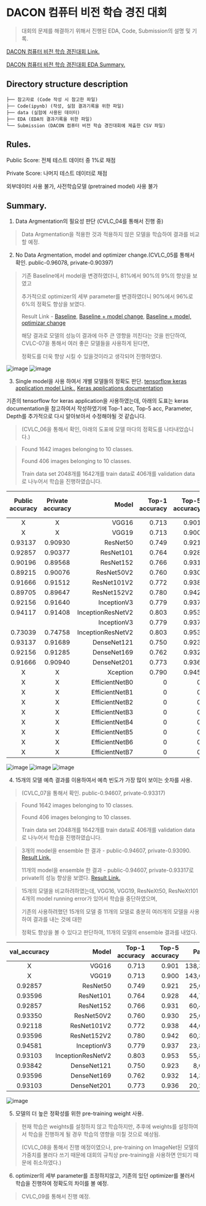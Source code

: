 # DACON 컴퓨터 비전 학습 경진 대회

> 대회의 문제를 해결하기 위해서 진행된 EDA, Code, Submission의 설명 및 기록.

[DACON 컴퓨터 비전 학습 경진대회 Link.](https://dacon.io/competitions/open/235626/overview/description)

[DACON 컴퓨터 비전 학습 경진대회 EDA Summary.](https://www.notion.so/9233351a081340988f7343eed541aff7)

## Directory structure description
```컴퓨터 비전 학습 경진 대회
├── 참고자료 (Code 작성 시 참고한 파일)
├── Code(ipynb) (작성, 실험 결과기록을 위한 파일)
├── data (실험에 사용된 데이터)
├── EDA (EDA의 결과기록을 위한 파일)
└── Submission (DACON 컴퓨터 비전 학습 경진대회에 제출한 CSV 파일)
``` 

## Rules.
Public Score: 전체 테스트 데이터 중 1%로 채점

Private Score: 나머지 테스트 데이터로 채점

외부데이터 사용 불가, 사전학습모델 (pretrained model) 사용 불가

## Summary.

1. Data Argmentation의 필요성 판단 (CVLC_04를 통해서 진행 중)
> Data Argmentation을 적용한 것과 적용하지 않은 모델을 학습하여 결과를 비교할 예정.

2. No Data Argmentation, model and optimizer change.(CVLC_05를 통해서 확인. public-0.96078, private-0.90397) 
> 기존 Baseline에서 model을 변경하였더니, 81%에서 90%의 9%의 향상을 보였고 
> 
> 추가적으로 optimizer의 세부 parameter를 변경하였더니 90%에서 96%로 6%의 정확도 향상을 보였다. 
>
> Result Link - [Baseline](https://github.com/d9249/DACON/blob/main/%EC%BB%B4%ED%93%A8%ED%84%B0%20%EB%B9%84%EC%A0%84%20%ED%95%99%EC%8A%B5%20%EA%B2%BD%EC%A7%84%EB%8C%80%ED%9A%8C/Code(ipynb)/CVLC_05_baseline%20(public-0.81862%2C%20private-0%2C76593).ipynb), [Baseline + model change](https://github.com/d9249/DACON/blob/main/%EC%BB%B4%ED%93%A8%ED%84%B0%20%EB%B9%84%EC%A0%84%20%ED%95%99%EC%8A%B5%20%EA%B2%BD%EC%A7%84%EB%8C%80%ED%9A%8C/Code(ipynb)/CVLC_05_baseline%20model%20change%20(public-0.90686%2C%20private-0.89687).ipynb), [Baseline + model, optimizar change](https://github.com/d9249/DACON/blob/main/%EC%BB%B4%ED%93%A8%ED%84%B0%20%EB%B9%84%EC%A0%84%20%ED%95%99%EC%8A%B5%20%EA%B2%BD%EC%A7%84%EB%8C%80%ED%9A%8C/Code(ipynb)/CVLC_05_baseline%20model%20change%20%2B%20optimizer%20change%20(public-0.96078%2C%20private-0.90397).ipynb)
>
> 해당 결과로 모델의 성능이 결과에 아주 큰 영향을 끼친다는 것을 판단하여, CVLC-07을 통해서 여러 좋은 모델들을 사용하게 된다면, 
> 
> 정확도를 더욱 향상 시킬 수 있을것이라고 생각되어 진행하였다.

![image](https://user-images.githubusercontent.com/60354713/128587385-446cc2bf-e60c-4957-82c3-a68dcf961985.png)
![image](https://user-images.githubusercontent.com/60354713/128587390-c5aea0bc-df91-4eeb-b762-dffb24f3ff86.png)

3.  Single model을 사용 하여서 개별 모델들의 정확도 판단. [tensorflow keras application model Link.](https://www.tensorflow.org/api_docs/python/tf/keras/applications), [Keras applications documentation](https://keras.io/ko/applications/)

기존의 tensorflow for keras application을 사용하였는데, 아래의 도표는 keras documentation을 참고하여서 작성하였기에 Top-1 acc, Top-5 acc, Parameter, Depth를 추가적으로 다시 알아보아서 수정해야될 것 같습니다.

> (CVLC_06을 통해서 확인, 아래의 도표에 모델 마다의 정확도를 나타내었습니다.)

> Found 1642 images belonging to 10 classes.
> 
> Found 406 images belonging to 10 classes.
> 
> Train data set 2048개를 1642개를 train data로 406개를 validation data로 나누어서 학습을 진행하였습니다.

| Public accuracy| Private accuracy| Model | Top-1 accuracy | Top-5 accuracy | Parameter | Depth | Result Link | Default Input Size | Input Size |
|:-----:|:-----:|------------------:|--------------:|--------------:|------------:|:----:|:---------:|:----:|:---------:|
| X |  X   |             VGG16 |         0.713 |         0.901 | 138,357,544 |  23  |  | 224x224 | 224x224|
| X |  X    |             VGG19 |         0.713 |         0.900 | 143,667,240 |  26  | | 224x224 | 224x224|
| 0.93137 | 0.90930  |          ResNet50 |         0.749 |         0.921 |  25,636,712 |   -  | [Link](https://github.com/d9249/DACON/blob/main/%EC%BB%B4%ED%93%A8%ED%84%B0%20%EB%B9%84%EC%A0%84%20%ED%95%99%EC%8A%B5%20%EA%B2%BD%EC%A7%84%EB%8C%80%ED%9A%8C/Code(ipynb)/CVLC_06_ResNet50(public-0.93137%2C%20private-0.90930).ipynb) | 224x224 | 224x224 |
| 0.92857 | 0.90377   |         ResNet101 |         0.764 |         0.928 |  44,707,176 |   -  | [Link](https://github.com/d9249/DACON/blob/main/%EC%BB%B4%ED%93%A8%ED%84%B0%20%EB%B9%84%EC%A0%84%20%ED%95%99%EC%8A%B5%20%EA%B2%BD%EC%A7%84%EB%8C%80%ED%9A%8C/Code(ipynb)/CVLC_06_ResNet101(public-0.92857%2C%20private-0.90377).ipynb) | 224x224 | 224x224 |
| 0.90196 | 0.89568   |         ResNet152 |         0.766 |         0.931 |  60,419,944 |   -  | [Link](https://github.com/d9249/DACON/blob/main/%EC%BB%B4%ED%93%A8%ED%84%B0%20%EB%B9%84%EC%A0%84%20%ED%95%99%EC%8A%B5%20%EA%B2%BD%EC%A7%84%EB%8C%80%ED%9A%8C/Code(ipynb)/CVLC_06_ResNet152(public-0.90196%2C%20private-0.89568).ipynb) | 224x224 | 224x224 |
| 0.89215 |   0.90076    |        ResNet50V2 |         0.760 |         0.930 |  25,613,800 |   -  | [Link](https://github.com/d9249/DACON/blob/main/%EC%BB%B4%ED%93%A8%ED%84%B0%20%EB%B9%84%EC%A0%84%20%ED%95%99%EC%8A%B5%20%EA%B2%BD%EC%A7%84%EB%8C%80%ED%9A%8C/Code(ipynb)/CVLC_06_ResNet50V2(public-0.89215%2C%20private-0.90076).ipynb) | 224x224 | 224x224 |
| 0.91666 |   0.91512   |       ResNet101V2 |         0.772 |         0.938 |  44,675,560 |   -  | [Link](https://github.com/d9249/DACON/blob/main/%EC%BB%B4%ED%93%A8%ED%84%B0%20%EB%B9%84%EC%A0%84%20%ED%95%99%EC%8A%B5%20%EA%B2%BD%EC%A7%84%EB%8C%80%ED%9A%8C/Code(ipynb)/CVLC_06_ResNet101V2(public-0.91666%2C%20private-0.91512).ipynb) | 224x224 | 224x224 |
| 0.89705 |    0.89647   |       ResNet152V2 |         0.780 |         0.942 |  60,380,648 |   -  | [Link](https://github.com/d9249/DACON/blob/main/%EC%BB%B4%ED%93%A8%ED%84%B0%20%EB%B9%84%EC%A0%84%20%ED%95%99%EC%8A%B5%20%EA%B2%BD%EC%A7%84%EB%8C%80%ED%9A%8C/Code(ipynb)/CVLC_06_ResNet152V2(public-0.89705%2C%20private-0.89647).ipynb) | 224x224 | 224x224 |
| 0.92156 |  0.91640     |       InceptionV3 |         0.779 |         0.937 |  23,851,784 |  159 | [Link](https://github.com/d9249/DACON/blob/main/%EC%BB%B4%ED%93%A8%ED%84%B0%20%EB%B9%84%EC%A0%84%20%ED%95%99%EC%8A%B5%20%EA%B2%BD%EC%A7%84%EB%8C%80%ED%9A%8C/Code(ipynb)/CVLC_06_InceptionV3(public-0.92156%2C%20private-0.91640).ipynb) | 299x299 | 224x224 |
| 0.94117 | 0.91408      | InceptionResNetV2 |         0.803 |         0.953 |  55,873,736 |  572 | [Link](https://github.com/d9249/DACON/blob/main/%EC%BB%B4%ED%93%A8%ED%84%B0%20%EB%B9%84%EC%A0%84%20%ED%95%99%EC%8A%B5%20%EA%B2%BD%EC%A7%84%EB%8C%80%ED%9A%8C/Code(ipynb)/CVLC_06_InceptionResNetV2(public-0.94117%2C%20private-0.91408).ipynb) | 299x299 | 224x224 |
| |       |       InceptionV3 |         0.779 |         0.937 |  23,851,784 |  159 | [Link]() | 299x299 | 299x299 |
|  0.73039 | 0.74758      | InceptionResNetV2 |         0.803 |         0.953 |  55,873,736 |  572 | [Link](https://github.com/d9249/DACON/blob/main/%EC%BB%B4%ED%93%A8%ED%84%B0%20%EB%B9%84%EC%A0%84%20%ED%95%99%EC%8A%B5%20%EA%B2%BD%EC%A7%84%EB%8C%80%ED%9A%8C/Code(ipynb)/CVLC_06_InceptionResNetV2(Input%20shape%20299x299%2C%20public-0.73039%2C%20private-0.74758).ipynb) | 299x299 | 299x299 |
| 0.93137 |  0.91689     |       DenseNet121 |         0.750 |         0.923 |   8,062,504 |  121 | [Link](https://github.com/d9249/DACON/blob/main/%EC%BB%B4%ED%93%A8%ED%84%B0%20%EB%B9%84%EC%A0%84%20%ED%95%99%EC%8A%B5%20%EA%B2%BD%EC%A7%84%EB%8C%80%ED%9A%8C/Code(ipynb)/CVLC_06_DenseNet121(public-0.93137%2C%20private-0.91689).ipynb) | 224x224 | 224x224 |
| 0.92156 | 0.91285      |       DenseNet169 |         0.762 |         0.932 |  14,307,880 |  169 | [Link](https://github.com/d9249/DACON/blob/main/%EC%BB%B4%ED%93%A8%ED%84%B0%20%EB%B9%84%EC%A0%84%20%ED%95%99%EC%8A%B5%20%EA%B2%BD%EC%A7%84%EB%8C%80%ED%9A%8C/Code(ipynb)/CVLC_06_DenseNet169(public-0.92156%2C%20private-0.91285).ipynb) | 224x224 | 224x224 |
| 0.91666 | 0.90940      |       DenseNet201 |         0.773 |         0.936 |  20,242,984 |  201 | [Link](https://github.com/d9249/DACON/blob/main/%EC%BB%B4%ED%93%A8%ED%84%B0%20%EB%B9%84%EC%A0%84%20%ED%95%99%EC%8A%B5%20%EA%B2%BD%EC%A7%84%EB%8C%80%ED%9A%8C/Code(ipynb)/CVLC_06_DenseNet201(public-0.91666%2C%20private-0.90940).ipynb) | 224x224 | 224x224 |
| X |  X    |             Xception |         0.790 |         0.945 | 22,910,480	 |  126  | | 299x299 | 224x224|
| X |  X    |             EfficientNetB0 |         0 |         0 |  |  0  | | 224x224 | 224x224|
| X |  X    |             EfficientNetB1 |         0 |         0 |  |  0  | | 240x240 | 224x224|
| X |  X    |             EfficientNetB2 |         0 |         0 |  |  0  | | 260x260 | 224x224|
| X |  X    |             EfficientNetB3 |         0 |         0 |  |  0  | | 300x300 | 224x224|
| X |  X    |             EfficientNetB4 |         0 |         0 |  |  0  | | 380x380 | 224x224|
| X |  X    |             EfficientNetB5 |         0 |         0 |  |  0  | | 456x456 | 224x224|
| X |  X    |             EfficientNetB6 |         0 |         0 |  |  0  | | 528x528 | 224x224|
| X |  X    |             EfficientNetB7 |         0 |         0 |  |  0  | | 600x600 | 224x224|

![image](https://user-images.githubusercontent.com/60354713/128587328-808800c1-0c97-49db-b28f-27052eb9db16.png)
![image](https://user-images.githubusercontent.com/60354713/128587357-7b4bf933-287d-40b7-974e-fecd8c1aa71f.png)
![image](https://user-images.githubusercontent.com/60354713/128607279-6377d969-32fe-4008-a4d0-49232a3b447a.png)

4. 15개의 모델 예측 결과를 이용하여서 예측 빈도가 가장 많이 보이는 숫자를 사용. 
> (CVLC_07을 통해서 확인. public-0.94607, private-0.93317)

> Found 1642 images belonging to 10 classes.
> 
> Found 406 images belonging to 10 classes.
> 
> Train data set 2048개를 1642개를 train data로 406개를 validation data로 나누어서 학습을 진행하였습니다.

> 3개의 model을 ensemble 한 결과 - public-0.94607, private-0.93090. [Result Link.](https://github.com/d9249/DACON/blob/main/%EC%BB%B4%ED%93%A8%ED%84%B0%20%EB%B9%84%EC%A0%84%20%ED%95%99%EC%8A%B5%20%EA%B2%BD%EC%A7%84%EB%8C%80%ED%9A%8C/Code(ipynb)/CVLC_07_Three_model_ensemble(public-0.94607%2C%20private-0.93090).ipynb)
>
> 11개의 model을 ensemble 한 결과 - public-0.94607, private-0.93317로 private의 성능 향상을 보였다. [Result Link.](https://github.com/d9249/DACON/blob/main/%EC%BB%B4%ED%93%A8%ED%84%B0%20%EB%B9%84%EC%A0%84%20%ED%95%99%EC%8A%B5%20%EA%B2%BD%EC%A7%84%EB%8C%80%ED%9A%8C/Code(ipynb)/CVLC_07_Eleven_model_ensemble(public-0.94607%2C%20private-0.93317).ipynb)

> 15개의 모델을 비교하려하였는데, VGG16, VGG19, ResNeXt50, ResNeXt101 4개의 model running error가 있어서 학습을 중단하였으며,
> 
> 기존의 사용하려했던 15개의 모델 중 11개의 모델로 충분히 여러개의 모델을 사용하여 결과를 내는 것에 대한 
> 
> 정확도 향상을 볼 수 있다고 판단하여, 11개의 모델의 ensemble 결과를 내었다.

| val_accuracy |              Model | Top-1 accuracy | Top-5 accuracy |    Parameter | Depth |
|:-----:|------------------:|--------------:|--------------:|------------:|:----:|
|   X   |             VGG16 |         0.713 |         0.901 | 138,357,544 |  23  |
|   X   |             VGG19 |         0.713 |         0.900 | 143,667,240 |  26  |
|  0.92857  |          ResNet50 |         0.749 |         0.921 |  25,636,712 |   -  |
|  0.93596  |         ResNet101 |         0.764 |         0.928 |  44,707,176 |   -  |
|  0.92857  |         ResNet152 |         0.766 |         0.931 |  60,419,944 |   -  |
|  0.93350     |        ResNet50V2 |         0.760 |         0.930 |  25,613,800 |   -  |
|  0.92118    |       ResNet101V2 |         0.772 |         0.938 |  44,675,560 |   -  |
|  0.93596     |       ResNet152V2 |         0.780 |         0.942 |  60,380,648 |   -  |
|  0.94581     |       InceptionV3 |         0.779 |         0.937 |  23,851,784 |  159 |
|  0.93103     | InceptionResNetV2 |         0.803 |         0.953 |  55,873,736 |  572 |
|  0.93842     |       DenseNet121 |         0.750 |         0.923 |   8,062,504 |  121 |
|  0.93596     |       DenseNet169 |         0.762 |         0.932 |  14,307,880 |  169 |
|  0.93103     |       DenseNet201 |         0.773 |         0.936 |  20,242,984 |  201 |

![image](https://user-images.githubusercontent.com/60354713/128587281-2a2cf2be-b2ee-4139-aaf5-c715bebb2744.png)

5. 모델의 더 높은 정확성를 위한 pre-training weight 사용.
> 현재 학습은 weights를 설정하지 않고 학습하지만, 추후에 weights를 설정하여서 학습을 진행하게 될 경우 학습의 영향을 미칠 것으로 예상됨. 
>
> (CVLC_08을 통해서 진행 예정이였으나, pre-training on ImageNet된 모델의 가중치를 불러다 쓰기 때문에 대회의 규칙상 pre-training을 사용하면 안되기 때문에 취소하였다.)

6. optimizer의 세부 parameter를 조정하지않고, 기존의 있던 optimizer를 불러서 학습을 진행하여 정확도의 차이를 볼 예정.
> CVLC_09를 통해서 진행 예정.
